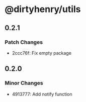 # @dirtyhenry/utils

## 0.2.1

### Patch Changes

- 2ccc76f: Fix empty package

## 0.2.0

### Minor Changes

- 4913777: Add notify function
